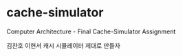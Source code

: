 # cache-simulator
Computer Architecture - Final Cache-Simulator Assignment

김찬호 이현서 캐시 시뮬레이터 제대로 만들자
